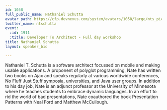 ```yaml
---
id: 1058
full_public_name: Nathaniel Schutta
avatar_path: https://cfp.devnexus.com/system/avatars/1058/large/nts_pic_400x400.jpg?1510766283
twitter_name: ntschutta
event:
  :id: 1911
  :title: Developer To Architect - Full day workshop
title: Nathaniel Schutta
layout: speaker_bio

---
```

Nathaniel T. Schutta is a software architect focussed on mobile and making usable applications. A proponent of polyglot programming, Nate has written two books on Ajax and speaks regularly at various worldwide conferences, No Fluff Just Stuff symposia, universities, and Java user groups. In addition to his day job, Nate is an adjunct professor at the University of Minnesota where he teaches students to embrace dynamic languages. In an effort to rid the world of bad presentations, Nate coauthored the book Presentation Patterns with Neal Ford and Matthew McCullough.